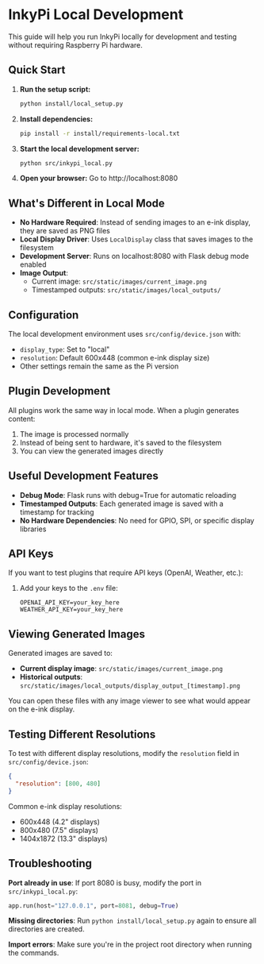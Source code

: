 # InkyPi Local Development

This guide will help you run InkyPi locally for development and testing without requiring Raspberry Pi hardware.

## Quick Start

1. **Run the setup script:**

   ```bash
   python install/local_setup.py
   ```

2. **Install dependencies:**

   ```bash
   pip install -r install/requirements-local.txt
   ```

3. **Start the local development server:**

   ```bash
   python src/inkypi_local.py
   ```

4. **Open your browser:**
   Go to http://localhost:8080

## What's Different in Local Mode

- **No Hardware Required**: Instead of sending images to an e-ink display, they are saved as PNG files
- **Local Display Driver**: Uses `LocalDisplay` class that saves images to the filesystem
- **Development Server**: Runs on localhost:8080 with Flask debug mode enabled
- **Image Output**:
  - Current image: `src/static/images/current_image.png`
  - Timestamped outputs: `src/static/images/local_outputs/`

## Configuration

The local development environment uses `src/config/device.json` with:

- `display_type`: Set to "local"
- `resolution`: Default 600x448 (common e-ink display size)
- Other settings remain the same as the Pi version

## Plugin Development

All plugins work the same way in local mode. When a plugin generates content:

1. The image is processed normally
2. Instead of being sent to hardware, it's saved to the filesystem
3. You can view the generated images directly

## Useful Development Features

- **Debug Mode**: Flask runs with debug=True for automatic reloading
- **Timestamped Outputs**: Each generated image is saved with a timestamp for tracking
- **No Hardware Dependencies**: No need for GPIO, SPI, or specific display libraries

## API Keys

If you want to test plugins that require API keys (OpenAI, Weather, etc.):

1. Add your keys to the `.env` file:
   ```
   OPENAI_API_KEY=your_key_here
   WEATHER_API_KEY=your_key_here
   ```

## Viewing Generated Images

Generated images are saved to:

- **Current display image**: `src/static/images/current_image.png`
- **Historical outputs**: `src/static/images/local_outputs/display_output_[timestamp].png`

You can open these files with any image viewer to see what would appear on the e-ink display.

## Testing Different Resolutions

To test with different display resolutions, modify the `resolution` field in `src/config/device.json`:

```json
{
  "resolution": [800, 480]
}
```

Common e-ink display resolutions:

- 600x448 (4.2" displays)
- 800x480 (7.5" displays)
- 1404x1872 (13.3" displays)

## Troubleshooting

**Port already in use**: If port 8080 is busy, modify the port in `src/inkypi_local.py`:

```python
app.run(host="127.0.0.1", port=8081, debug=True)
```

**Missing directories**: Run `python install/local_setup.py` again to ensure all directories are created.

**Import errors**: Make sure you're in the project root directory when running the commands.
